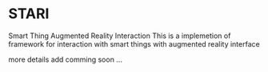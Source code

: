 # STARI
Smart Thing Augmented Reality Interaction
This is a implemetion of framework for interaction with smart things with augmented reality interface

more details add comming soon ...
